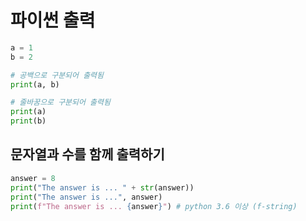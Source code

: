 # 파이썬 출력
```python
a = 1
b = 2

# 공백으로 구분되어 출력됨
print(a, b)

# 줄바꿈으로 구분되어 출력됨
print(a)
print(b)
```

## 문자열과 수를 함께 출력하기
```python
answer = 8
print("The answer is ... " + str(answer))
print("The answer is ...", answer)
print(f"The answer is ... {answer}") # python 3.6 이상 (f-string)
```